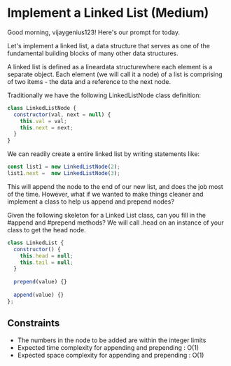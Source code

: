 # Implement a Linked List (Medium)
Good morning, vijaygenius123! Here's our prompt for today.

Let's implement a linked list, a data structure that serves as one of the fundamental building blocks of many other data structures.


A linked list is defined as a lineardata structurewhere each element is a separate object. Each element (we will call it a node) of a list is comprising of two items - the data and a reference to the next node.

Traditionally we have the following LinkedListNode class definition:

```js
class LinkedListNode {
  constructor(val, next = null) {
    this.val = val;
    this.next = next;
  }
}
```
We can readily create a entire linked list by writing statements like:

```js
const list1 = new LinkedListNode(2);
list1.next =  new LinkedListNode(3);
```
This will append the node to the end of our new list, and does the job most of the time. However, what if we wanted to make things cleaner and implement a class to help us append and prepend nodes?

Given the following skeleton for a Linked List class, can you fill in the #append and #prepend methods? We will call .head on an instance of your class to get the head node.

```js
class LinkedList {
  constructor() {
    this.head = null;
    this.tail = null;
  }
  
  prepend(value) {}
  
  append(value) {}
};
```
## Constraints
- The numbers in the node to be added are within the integer limits
- Expected time complexity for appending and prepending : O(1)
- Expected space complexity for appending and prepending : O(1)
